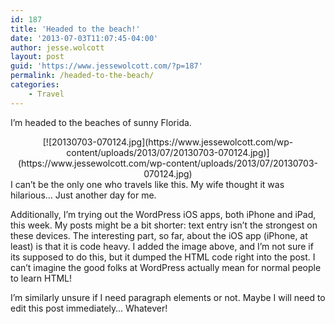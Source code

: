 ```yaml
---
id: 187
title: 'Headed to the beach!'
date: '2013-07-03T11:07:45-04:00'
author: jesse.wolcott
layout: post
guid: 'https://www.jessewolcott.com/?p=187'
permalink: /headed-to-the-beach/
categories:
    - Travel
---
```


I’m headed to the beaches of sunny Florida.

<center>[![20130703-070124.jpg](https://www.jessewolcott.com/wp-content/uploads/2013/07/20130703-070124.jpg)](https://www.jessewolcott.com/wp-content/uploads/2013/07/20130703-070124.jpg)

</center>I can’t be the only one who travels like this. My wife thought it was hilarious… Just another day for me.

Additionally, I’m trying out the WordPress iOS apps, both iPhone and iPad, this week. My posts might be a bit shorter: text entry isn’t the strongest on these devices. The interesting part, so far, about the iOS app (iPhone, at least) is that it is code heavy. I added the image above, and I’m not sure if its supposed to do this, but it dumped the HTML code right into the post. I can’t imagine the good folks at WordPress actually mean for normal people to learn HTML!

I’m similarly unsure if I need paragraph elements or not. Maybe I will need to edit this post immediately… Whatever!